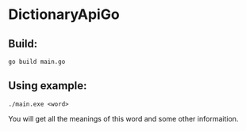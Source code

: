 # DictionaryApiGo

## Build:
```
go build main.go
```
 
## Using example:
```
./main.exe <word>
```
You will get all the meanings of this word and some other informaition.
